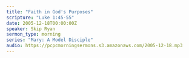 ```yaml
---
title: "Faith in God's Purposes"
scripture: "Luke 1:45-55"
date: 2005-12-18T00:00:00Z
speaker: Skip Ryan
sermon_type: morning
series: "Mary: A Model Disciple"
audio: https://pcpcmorningsermons.s3.amazonaws.com/2005-12-18.mp3 
---
```



